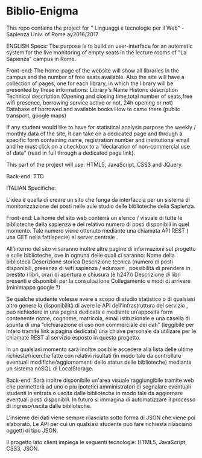 # Biblio-Enigma
This repo contains the project for " Linguaggi e tecnologie per il Web" - Sapienza Univ. of Rome ay2016/2017

ENGLISH
Specs:
The purpose is to build an user-interface for an automatic system for the live monitoring of empty seats in the lecture rooms of "La Sapienza" campus in Rome.

Front-end:
The home-page of the website will show all libraries in the campus and the number of free seats available.
Also the site will have a collection of pages, one for each library, in which the library will be presented by these informations:
Library's Name
Historic description
Technical description (Opening and closing time,total number of seats,free wifi presence, borrowing service active or not, 24h opening or not)
Database of borrowed and available books 
How to came there (public transport, google maps)

If any student would like to have for statistical analysis purpose the weekly / monthly data of the site,
it can take on a dedicated page and through a specific form containing name, registration number and institutional email
and he must click on a checkbox to a "declaration of non-commercial use of data" (read in full through a dedicated page link).


This part of the project will use: HTML5, JavaScript, CSS3 and JQuery.

Back-end:
TTD

ITALIAN
Specifiche:

L’idea è quella di creare un sito che funga da interfaccia per un sistema di monitorizzazione dei posti nelle aule studio
delle biblioteche della Sapienza. 


Front-end:
La home del sito web conterrà un elenco / visuale di tutte le biblioteche della sapienza e del relativo numero di posti disponibili in quel momento. Tale numero viene ottenuto mediante una chiamata API REST ( una GET nella fattispecie) al server centrale .


All’interno del sito vi saranno inoltre altre pagine di informazioni sul progetto e sulle biblioteche, ove in ognuna delle quali ci saranno:
Nome della biblioteca
Descrizione storica 
Descrizione tecnica (numero di posti disponibili, presenza di wifi sapienza / eduroam , possibilità di prendere in prestito i libri, orari di apertura e chiusura (è h24?))
Descrizione di libri presenti e disponibili per la consultazione
Collegamento e modi di arrivare (minimappa google ?)


Se qualche studente volesse avere a scopo di studio statistico o di qualsiasi altro genere la disponibilità di avere le API dell'infrastruttura del servizio , può richiedere in una pagina dedicata e mediante un’apposita form contenente nome, cognome, matricola, email istituzionale e una casella di spunta di una “dichiarazione di uso non commerciale dei dati” (leggibile per intero tramite link a pagina dedicata) una chiave personale da utilizare per le chiamate REST al servizio esposto in questo progetto.

In un qualsiasi momento sarà inoltre posibile accedere alla lista delle ultime richieste/ricerche fatte con relativi risultati (in modo tale da controllare eventuali modifiche/aggiornamenti dello status delle biblioteche) mediante un sistema noSQL di LocalStorage.

Back-end:
Sarà inoltre disponibile un'area visuale raggiungibile tramite web che permetterà ad uno o più ipotetici amministratori di segnalare eventuali studenti in entrata o uscita dalle biblioteche in modo tale da aggiornare eventuali posti disponibili.
In futuro si immagina di automatizzare il processo di ingreso/uscita dalle biblioteche.

L'insieme dei dati viene sempre rilasciato sotto forma di JSON che viene poi elaborato. Le API per cui un qualsiasi studente può fare richiesta rilasciano oggetti di tipo JSON.

Il progetto lato client impiega le seguenti tecnologie: HTML5, JavaScript, CSS3, JSON.
